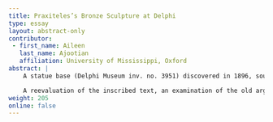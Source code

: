 ```yaml
---
title: Praxiteles’s Bronze Sculpture at Delphi
type: essay
layout: abstract-only
contributor:
 - first_name: Aileen
   last_name: Ajootian
   affiliation: University of Mississippi, Oxford
abstract: |
    A statue base (Delphi Museum inv. no. 3951) discovered in 1896, southeast of the Apollo Temple at Delphi, preserves cuttings for a now lost bronze statue and evidence for the fourth-century Athenian sculptor Praxiteles’s commissions in the eastern Mediterranean. The inscription states that the *demos* Abydos, a Milesian colony in Mysia, dedicated a portrait of Chairidemos, son of Antiphanos of Pitania, to Apollo, and that Praxiteles Athenaios made it. Attributed to a shadowy third-century member of the Praxiteles family because of tripuncts (vertical rows of dots) separating some words in the inscription, the monument has been ignored. It does not even appear in Jacquemin’s recent publication of inscriptions at Delphi.

    A reevaluation of the inscribed text, an examination of the old arguments for the attribution to Praxiteles’s hypothetical grandson, and a new look at the stone itself suggest that it should be assigned instead to the famous fourth-century sculptor himself. Furthermore, this base, with another now in the Thebes Museum, provides secure evidence for Praxiteles’s production of bronze statues. Overall, the five fourth-century bases from mainland Greece bearing his name all attest to Praxiteles’s work as a portrait artist. Delphi 3951, the only surviving Praxitelean votive commissioned by a city instead of a private individual, documents the sculptor’s work in bronze at the panhellenic site. Ancient literary sources emphasized Praxiteles’s mythological statues, especially his famous marble Aphrodite, but analysis of the archaeological record—fourth-century statue bases bearing his “signature”—reveals a different facet of his artistic profile. The inscribed base for a bronze statue at Delphi sheds new light on Praxiteles.
weight: 205
online: false
---
```

